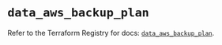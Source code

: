 # `data_aws_backup_plan`

Refer to the Terraform Registry for docs: [`data_aws_backup_plan`](https://registry.terraform.io/providers/hashicorp/aws/6.11.0/docs/data-sources/backup_plan).
